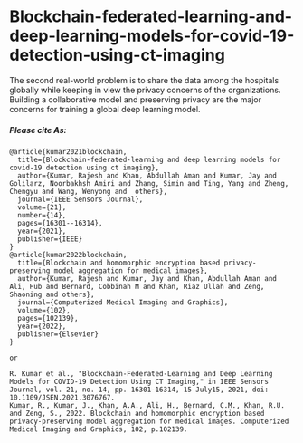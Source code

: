 # Blockchain-federated-learning-and-deep-learning-models-for-covid-19-detection-using-ct-imaging
The second real-world problem is to share the data among the hospitals globally while keeping in view the privacy concerns of the organizations. Building a collaborative model and preserving privacy are the major concerns for training a global deep learning model.


##### Please cite As:
```
@article{kumar2021blockchain,
  title={Blockchain-federated-learning and deep learning models for covid-19 detection using ct imaging},
  author={Kumar, Rajesh and Khan, Abdullah Aman and Kumar, Jay and Golilarz, Noorbakhsh Amiri and Zhang, Simin and Ting, Yang and Zheng, Chengyu and Wang, Wenyong and  others},
  journal={IEEE Sensors Journal},
  volume={21},
  number={14},
  pages={16301--16314},
  year={2021},
  publisher={IEEE}
}
@article{kumar2022blockchain,
  title={Blockchain and homomorphic encryption based privacy-preserving model aggregation for medical images},
  author={Kumar, Rajesh and Kumar, Jay and Khan, Abdullah Aman and Ali, Hub and Bernard, Cobbinah M and Khan, Riaz Ullah and Zeng, Shaoning and others},
  journal={Computerized Medical Imaging and Graphics},
  volume={102},
  pages={102139},
  year={2022},
  publisher={Elsevier}
}

or

R. Kumar et al., "Blockchain-Federated-Learning and Deep Learning Models for COVID-19 Detection Using CT Imaging," in IEEE Sensors Journal, vol. 21, no. 14, pp. 16301-16314, 15 July15, 2021, doi: 10.1109/JSEN.2021.3076767.
Kumar, R., Kumar, J., Khan, A.A., Ali, H., Bernard, C.M., Khan, R.U. and Zeng, S., 2022. Blockchain and homomorphic encryption based privacy-preserving model aggregation for medical images. Computerized Medical Imaging and Graphics, 102, p.102139.
```
